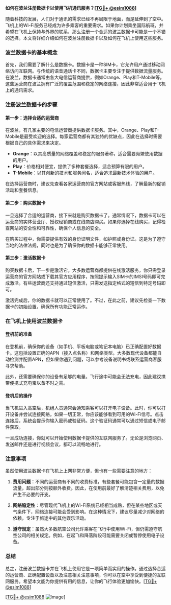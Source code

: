 **如何在波兰注册数据卡以使用飞机通讯服务？[[TG💪+ @esim1088](https://t.me/s/esim1088)]**

随着科技的发展，人们对于通讯的需求已经不再局限于地面，而是延伸到了空中。飞机上的Wi-Fi服务已经成为许多乘客的重要需求。如果你计划乘坐国际航班，并希望在飞机上保持与外界的联系，那么注册一个合适的波兰数据卡可能是一个不错的选择。本文将详细介绍如何在波兰注册数据卡以及如何在飞机上使用这些服务。

### 波兰数据卡的基本概念

首先，我们需要了解什么是数据卡。数据卡是一种SIM卡，它允许用户通过移动网络访问互联网。与传统的语音通话卡不同，数据卡主要专注于提供数据流量服务。在波兰，数据卡通常由各大电信运营商提供，例如Orange、Play和T-Mobile等。这些运营商在波兰拥有广泛的覆盖范围和稳定的网络连接，因此非常适合用于飞机上的通讯需求。

### 注册波兰数据卡的步骤

#### 第一步：选择合适的运营商

在波兰，有几家主要的电信运营商提供数据卡服务。其中，Orange、Play和T-Mobile是最受欢迎的选择。每家运营商都有其独特的优缺点，因此在选择时需要根据自己的具体需求来决定。

- **Orange**：以其高质量的网络覆盖和稳定的服务著称，适合需要频繁使用数据的用户。
- **Play**：价格相对便宜，提供了多种套餐选择，适合预算有限的用户。
- **T-Mobile**：以其创新的技术和服务闻名，适合追求最新技术体验的用户。

在选择运营商时，建议先查看各家运营商的官方网站或客服热线，了解最新的促销活动和套餐信息。

#### 第二步：购买数据卡

一旦选择了合适的运营商，接下来就是购买数据卡了。通常情况下，数据卡可以在运营商的实体营业厅、授权经销商或在线商店购买。如果你选择在线购买，记得检查网站的安全性和可靠性，确保个人信息的安全。

在购买过程中，你需要提供有效的身份证明文件，如护照或身份证。这是为了遵守当地的法律法规，同时也是为了确保你的数据卡能够正常使用。

#### 第三步：激活数据卡

购买数据卡后，下一步是激活它。大多数运营商都提供在线激活服务，你只需登录运营商的官方网站或下载其官方应用程序，按照提示输入SIM卡的IMSI号码即可完成激活。有些运营商还支持通过短信激活，只需发送指定格式的短信到特定号码即可。

激活完成后，你的数据卡就可以正常使用了。不过，在此之前，建议先检查一下数据卡的初始设置，确保所有功能正常运作。

### 在飞机上使用波兰数据卡

#### 登机前的准备

在登机前，确保你的设备（如手机、平板电脑或笔记本电脑）已正确配置好数据卡。这包括设置正确的APN（接入点名称）和网络类型。大多数现代设备都能自动检测并配置APN，但如果你遇到问题，可以参考设备说明书或联系运营商客服寻求帮助。

此外，还需要确保你的设备有足够的电量。飞行途中可能会无法充电，因此建议携带便携式充电宝以备不时之需。

#### 登机后的操作

当飞机进入高空后，机组人员通常会通知乘客可以打开电子设备。此时，你可以打开设备并尝试连接网络。如果一切正常，你应该能够看到可用的Wi-Fi信号。点击连接后，系统会提示你输入密码或验证码。这个验证码通常可以通过短信或电子邮件获取。

一旦成功连接，你就可以开始使用数据卡提供的互联网服务了。无论是浏览网页、发送邮件还是进行视频会议，都可以流畅地进行。

### 注意事项

虽然使用波兰数据卡在飞机上上网非常方便，但也有一些需要注意的地方：

1. **费用问题**：不同的运营商有不同的收费标准，有些套餐可能包含一定量的数据流量，超出部分则按额外收费。因此，在使用前最好了解清楚相关费用，以免产生不必要的开支。

2. **网络稳定性**：尽管现代飞机上的Wi-Fi系统已经相当成熟，但在某些地区或天气条件下，网络连接可能会受到影响。在这种情况下，建议尽量减少对网络的依赖，专注于旅途中的其他娱乐活动。

3. **遵守规定**：虽然大多数航空公司允许乘客在飞行中使用Wi-Fi，但仍需遵守航空公司的相关规定。例如，在起飞和降落阶段可能需要关闭或暂停使用电子设备。

### 总结

总之，注册波兰数据卡并在飞机上使用它是一项简单而实用的操作。通过选择合适的运营商、正确配置设备以及注意相关注意事项，你可以在空中享受到便捷的互联网服务。希望本文能为你提供有用的信息，让你的飞行体验更加愉快。[[TG💪+ @esim1088](https://t.me/s/esim1088)]

[[TG💪+ @esim1088](https://t.me/s/esim1088) ![Image](https://i.postimg.cc/4NQfJmqS/Snipaste-2025-05-13-00-14-12.png)]